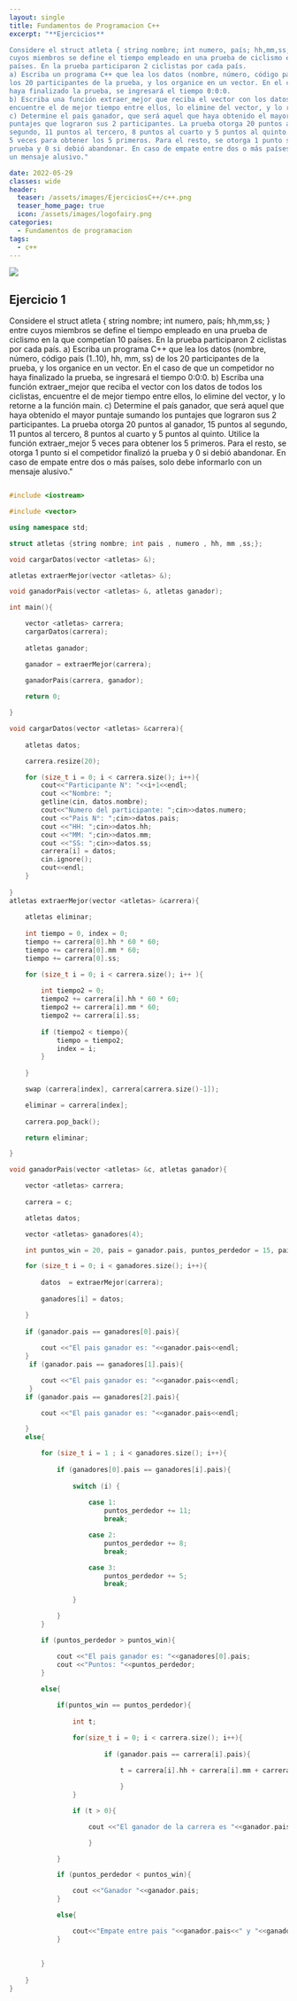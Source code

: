 ```yaml
---
layout: single
title: Fundamentos de Programacion C++
excerpt: "**Ejercicios**

Considere el struct atleta { string nombre; int numero, país; hh,mm,ss; } entre
cuyos miembros se define el tiempo empleado en una prueba de ciclismo en la que competían 10
países. En la prueba participaron 2 ciclistas por cada país.
a) Escriba un programa C++ que lea los datos (nombre, número, código país (1..10), hh, mm, ss) de
los 20 participantes de la prueba, y los organice en un vector. En el caso de que un competidor no
haya finalizado la prueba, se ingresará el tiempo 0:0:0.
b) Escriba una función extraer_mejor que reciba el vector con los datos de todos los ciclistas,
encuentre el de mejor tiempo entre ellos, lo elimine del vector, y lo retorne a la función main.
c) Determine el país ganador, que será aquel que haya obtenido el mayor puntaje sumando los
puntajes que lograron sus 2 participantes. La prueba otorga 20 puntos al ganador, 15 puntos al
segundo, 11 puntos al tercero, 8 puntos al cuarto y 5 puntos al quinto. Utilice la función extraer_mejor
5 veces para obtener los 5 primeros. Para el resto, se otorga 1 punto si el competidor finalizó la
prueba y 0 si debió abandonar. En caso de empate entre dos o más países, solo debe informarlo con
un mensaje alusivo."

date: 2022-05-29
classes: wide
header:
  teaser: /assets/images/EjerciciosC++/c++.png
  teaser_home_page: true
  icon: /assets/images/logofairy.png
categories:
  - Fundamentos de programacion
tags:  
  - c++
---
```


![](/assets/images/EjerciciosC++/Ejercicio1.png )

## Ejercicio 1  

Considere el struct atleta { string nombre; int numero, país; hh,mm,ss; } entre
cuyos miembros se define el tiempo empleado en una prueba de ciclismo en la que competían 10
países. En la prueba participaron 2 ciclistas por cada país.
a) Escriba un programa C++ que lea los datos (nombre, número, código país (1..10), hh, mm, ss) de
los 20 participantes de la prueba, y los organice en un vector. En el caso de que un competidor no
haya finalizado la prueba, se ingresará el tiempo 0:0:0.
b) Escriba una función extraer_mejor que reciba el vector con los datos de todos los ciclistas,
encuentre el de mejor tiempo entre ellos, lo elimine del vector, y lo retorne a la función main.
c) Determine el país ganador, que será aquel que haya obtenido el mayor puntaje sumando los
puntajes que lograron sus 2 participantes. La prueba otorga 20 puntos al ganador, 15 puntos al
segundo, 11 puntos al tercero, 8 puntos al cuarto y 5 puntos al quinto. Utilice la función extraer_mejor
5 veces para obtener los 5 primeros. Para el resto, se otorga 1 punto si el competidor finalizó la
prueba y 0 si debió abandonar. En caso de empate entre dos o más países, solo debe informarlo con
un mensaje alusivo."






```c++

#include <iostream>

#include <vector>

using namespace std;

struct atletas {string nombre; int pais , numero , hh, mm ,ss;};

void cargarDatos(vector <atletas> &);

atletas extraerMejor(vector <atletas> &);

void ganadorPais(vector <atletas> &, atletas ganador);

int main(){

    vector <atletas> carrera;
    cargarDatos(carrera);
    
    atletas ganador;

    ganador = extraerMejor(carrera);
    
    ganadorPais(carrera, ganador);

    return 0;

}

void cargarDatos(vector <atletas> &carrera){
    
    atletas datos;

    carrera.resize(20);

    for (size_t i = 0; i < carrera.size(); i++){
        cout<<"Participante N°: "<<i+1<<endl;
        cout <<"Nombre: ";
        getline(cin, datos.nombre);
        cout<<"Numero del participante: ";cin>>datos.numero;
        cout <<"Pais N°: ";cin>>datos.pais;
        cout <<"HH: ";cin>>datos.hh;
        cout <<"MM: ";cin>>datos.mm;
        cout <<"SS: ";cin>>datos.ss;
        carrera[i] = datos;
        cin.ignore();
        cout<<endl;
    }
    
}
atletas extraerMejor(vector <atletas> &carrera){
    
    atletas eliminar;
    
    int tiempo = 0, index = 0;
    tiempo += carrera[0].hh * 60 * 60;
    tiempo += carrera[0].mm * 60;
    tiempo += carrera[0].ss;

    for (size_t i = 0; i < carrera.size(); i++ ){
        
        int tiempo2 = 0;
        tiempo2 += carrera[i].hh * 60 * 60;
        tiempo2 += carrera[i].mm * 60;
        tiempo2 += carrera[i].ss;
        
        if (tiempo2 < tiempo){
            tiempo = tiempo2;
            index = i;
        }
        
    }

    swap (carrera[index], carrera[carrera.size()-1]);

    eliminar = carrera[index];
    
    carrera.pop_back();

    return eliminar;

}

void ganadorPais(vector <atletas> &c, atletas ganador){

    vector <atletas> carrera;
    
    carrera = c;

    atletas datos;

    vector <atletas> ganadores(4);

    int puntos_win = 20, pais = ganador.pais, puntos_perdedor = 15, pais2 = ganadores[0].pais;

    for (size_t i = 0; i < ganadores.size(); i++){
        
        datos  = extraerMejor(carrera);
        
        ganadores[i] = datos;

    }
    
    if (ganador.pais == ganadores[0].pais){
        
        cout <<"El pais ganador es: "<<ganador.pais<<endl;
    }
     if (ganador.pais == ganadores[1].pais){

        cout <<"El pais ganador es: "<<ganador.pais<<endl;
     }
    if (ganador.pais == ganadores[2].pais){

        cout <<"El pais ganador es: "<<ganador.pais<<endl;

    }
    else{

        for (size_t i = 1 ; i < ganadores.size(); i++){
            
            if (ganadores[0].pais == ganadores[i].pais){
                
                switch (i) {
                    
                    case 1:
                        puntos_perdedor += 11;
                        break;

                    case 2:
                        puntos_perdedor += 8;
                        break;

                    case 3:
                        puntos_perdedor += 5;
                        break;

                }

            }
        }

        if (puntos_perdedor > puntos_win){

            cout <<"El pais ganador es: "<<ganadores[0].pais;
            cout <<"Puntos: "<<puntos_perdedor;
        }
        
        else{

            if(puntos_win == puntos_perdedor){
                
                int t;

                for(size_t i = 0; i < carrera.size(); i++){
                    
                        if (ganador.pais == carrera[i].pais){
                
                            t = carrera[i].hh + carrera[i].mm + carrera[i].ss;

                            }
                } 

                if (t > 0){

                    cout <<"El ganador de la carrera es "<<ganador.pais;

                    }

            }

            if (puntos_perdedor < puntos_win){

                cout <<"Ganador "<<ganador.pais;
            }

            else{

                cout<<"Empate entre pais "<<ganador.pais<<" y "<<ganadores[0].pais;
            }
        
            
        }
        
    }
}

```
